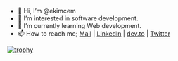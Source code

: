 - 👋 Hi, I’m @ekimcem
- 👀 I’m interested in software development.
- 🌱 I’m currently learning Web development.
- 📫 How to reach me; <a href="ekimcemulger@gmail.com">Mail</a> |
 <a href= "https://www.linkedin.com/in/ekimcem/">LinkedIn</a> |
 <a href= "https://dev.to/ekimcem">dev.to</a> |
 <a href= "https://twitter.com/cemekim">Twitter</a> 

[![trophy](https://github-profile-trophy.vercel.app/?username=ekimcem)](https://github.com/ryo-ma/github-profile-trophy)
